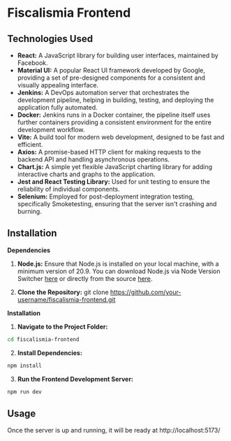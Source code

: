 # Fiscalismia Frontend

## Technologies Used

- **React:** A JavaScript library for building user interfaces, maintained by Facebook.
- **Material UI:** A popular React UI framework developed by Google, providing a set of pre-designed components for a consistent and visually appealing interface.
- **Jenkins:** A DevOps automation server that orchestrates the development pipeline, helping in building, testing, and deploying the application fully automated.
- **Docker:** Jenkins runs in a Docker container, the pipeline itself uses further containers providing a consistent environment for the entire development workflow.
- **Vite:** A build tool for modern web development, designed to be fast and efficient.
- **Axios:** A promise-based HTTP client for making requests to the backend API and handling asynchronous operations.
- **Chart.js:** A simple yet flexible JavaScript charting library for adding interactive charts and graphs to the application.
- **Jest and React Testing Library:** Used for unit testing to ensure the reliability of individual components.
- **Selenium:** Employed for post-deployment integration testing, specifically Smoketesting, ensuring that the server isn't crashing and burning.

## Installation

**Dependencies**

1. **Node.js:** Ensure that Node.js is installed on your local machine, with a minimum version of 20.9. You can download Node.js via Node Version Switcher [here](https://github.com/jasongin/nvs) or directly from the source [here](https://nodejs.org/).

2. **Clone the Repository:**
git clone https://github.com/your-username/fiscalismia-frontend.git

**Installation**

1. **Navigate to the Project Folder:**
```bash
cd fiscalismia-frontend
```

2. **Install Dependencies:**
```bash
npm install
```

3. **Run the Frontend Development Server:**
```bash
npm run dev
```

## Usage

Once the server is up and running, it will be ready at http://localhost:5173/
